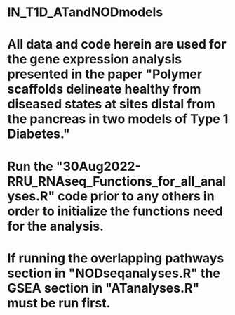 # IN_T1D_ATandNODmodels

# All data and code herein are used for the gene expression analysis presented in the paper "Polymer scaffolds delineate healthy from diseased states at sites distal from the pancreas in two models of Type 1 Diabetes."
# Run the "30Aug2022-RRU_RNAseq_Functions_for_all_analyses.R" code prior to any others in order to initialize the functions need for the analysis.
# If running the overlapping pathways section in "NODseqanalyses.R" the GSEA section in "ATanalyses.R" must be run first.
